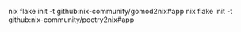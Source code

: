 nix flake init -t github:nix-community/gomod2nix#app
nix flake init -t github:nix-community/poetry2nix#app